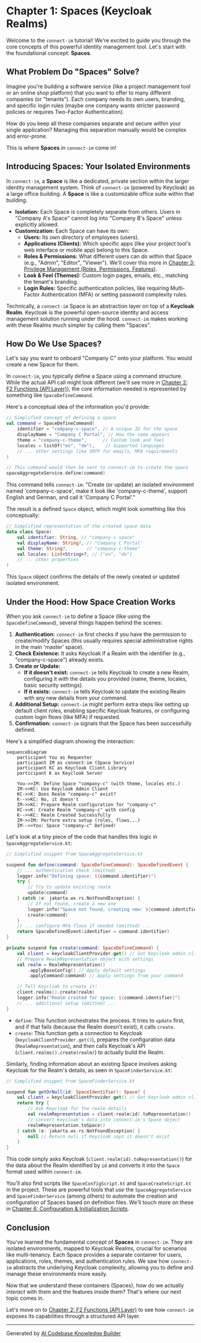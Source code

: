# Chapter 1: Spaces (Keycloak Realms)

Welcome to the `connect-im` tutorial! We're excited to guide you through the core concepts of this powerful identity management tool. Let's start with the foundational concept: **Spaces**.

## What Problem Do "Spaces" Solve?

Imagine you're building a software service (like a project management tool or an online shop platform) that you want to offer to many different companies (or "tenants"). Each company needs its own users, branding, and specific login rules (maybe one company wants stricter password policies or requires Two-Factor Authentication).

How do you keep all these companies separate and secure within your single application? Managing this separation manually would be complex and error-prone.

This is where **Spaces** in `connect-im` come in!

## Introducing Spaces: Your Isolated Environments

In `connect-im`, a **Space** is like a dedicated, private section within the larger identity management system. Think of `connect-im` (powered by Keycloak) as a large office building. A **Space** is like a customizable office suite within that building.

*   **Isolation:** Each Space is completely separate from others. Users in "Company A's Space" cannot log into "Company B's Space" unless explicitly allowed.
*   **Customization:** Each Space can have its own:
    *   **Users:** Its own directory of employees (users).
    *   **Applications (Clients):** Which specific apps (like your project tool's web interface or mobile app) belong to this Space.
    *   **Roles & Permissions:** What different users can *do* within that Space (e.g., "Admin", "Editor", "Viewer"). We'll cover this more in [Chapter 3: Privilege Management (Roles, Permissions, Features)](03_privilege_management__roles__permissions__features__.md).
    *   **Look & Feel (Themes):** Custom login pages, emails, etc., matching the tenant's branding.
    *   **Login Rules:** Specific authentication policies, like requiring Multi-Factor Authentication (MFA) or setting password complexity rules.

Technically, a `connect-im` Space is an abstraction layer on top of a **Keycloak Realm**. Keycloak is the powerful open-source identity and access management solution running under the hood. `connect-im` makes working with these Realms much simpler by calling them "Spaces".

## How Do We Use Spaces?

Let's say you want to onboard "Company C" onto your platform. You would create a new Space for them.

In `connect-im`, you typically define a Space using a command structure. While the actual API call might look different (we'll see more in [Chapter 2: F2 Functions (API Layer)](02_f2_functions__api_layer__.md)), the core information needed is represented by something like `SpaceDefineCommand`.

Here's a conceptual idea of the information you'd provide:

```kotlin
// Simplified concept of defining a space
val command = SpaceDefineCommand(
    identifier = "company-c-space", // A unique ID for the space
    displayName = "Company C Portal", // How the name appears
    theme = "company-c-theme",      // Custom look and feel
    locales = listOf("en", "de"),    // Supported languages
    // ... other settings like SMTP for emails, MFA requirements
)

// This command would then be sent to connect-im to create the space
spaceAggregateService.define(command)
```

This command tells `connect-im`: "Create (or update) an isolated environment named 'company-c-space', make it look like 'company-c-theme', support English and German, and call it 'Company C Portal'."

The result is a defined `Space` object, which might look something like this conceptually:

```kotlin
// Simplified representation of the created space data
data class Space(
    val identifier: String, // "company-c-space"
    val displayName: String?, // "Company C Portal"
    val theme: String?,       // "company-c-theme"
    val locales: List<String>?, // ["en", "de"]
    // ... other properties
)
```

This `Space` object confirms the details of the newly created or updated isolated environment.

## Under the Hood: How Space Creation Works

When you ask `connect-im` to define a Space (like using the `SpaceDefineCommand`), several things happen behind the scenes:

1.  **Authentication:** `connect-im` first checks if you have the permission to create/modify Spaces (this usually requires special administrative rights in the main 'master' space).
2.  **Check Existence:** It asks Keycloak if a Realm with the identifier (e.g., "company-c-space") already exists.
3.  **Create or Update:**
    *   **If it doesn't exist:** `connect-im` tells Keycloak to create a new Realm, configuring it with the details you provided (name, theme, locales, basic security settings).
    *   **If it exists:** `connect-im` tells Keycloak to update the existing Realm with any new details from your command.
4.  **Additional Setup:** `connect-im` might perform extra steps like setting up default client roles, enabling specific Keycloak features, or configuring custom login flows (like MFA) if requested.
5.  **Confirmation:** `connect-im` signals that the Space has been successfully defined.

Here's a simplified diagram showing the interaction:

```mermaid
sequenceDiagram
    participant You as Requester
    participant IM as connect-im (Space Service)
    participant KC as Keycloak Client Library
    participant K as Keycloak Server

    You->>IM: Define Space "company-c" (with theme, locales etc.)
    IM->>KC: Use Keycloak Admin Client
    KC->>K: Does Realm "company-c" exist?
    K-->>KC: No, it doesn't
    IM->>KC: Prepare Realm configuration for "company-c"
    KC->>K: Create Realm "company-c" with config
    K-->>KC: Realm Created Successfully
    IM->>IM: Perform extra setup (roles, flows...)
    IM-->>You: Space "company-c" Defined!
```

Let's look at a tiny piece of the code that handles this logic in `SpaceAggregateService.kt`:

```kotlin
// Simplified snippet from SpaceAggregateService.kt

suspend fun define(command: SpaceDefineCommand): SpaceDefinedEvent {
    // ... authentication check (omitted) ...
    logger.info("Defining space: ${command.identifier}")
    try {
        // Try to update existing realm
        update(command)
    } catch (e: jakarta.ws.rs.NotFoundException) {
        // If not found, create a new one
        logger.info("Space not found, creating new: ${command.identifier}")
        create(command)
    }
    // ... configure MFA flows if needed (omitted) ...
    return SpaceDefinedEvent(identifier = command.identifier)
}

private suspend fun create(command: SpaceDefineCommand) {
    val client = keycloakClientProvider.get() // Get Keycloak admin client
    // Prepare RealmRepresentation object with settings
    val realm = RealmRepresentation()
        .applyBaseConfig() // Apply default settings
        .applyCommand(command) // Apply settings from your command

    // Tell Keycloak to create it!
    client.realms().create(realm)
    logger.info("Realm created for space: ${command.identifier}")
    // ... additional setup (omitted) ...
}
```

*   `define`: This function orchestrates the process. It tries to `update` first, and if that fails (because the Realm doesn't exist), it calls `create`.
*   `create`: This function gets a connection to Keycloak (`keycloakClientProvider.get()`), prepares the configuration data (`RealmRepresentation`), and then calls Keycloak's API (`client.realms().create(realm)`) to actually build the Realm.

Similarly, finding information about an existing Space involves asking Keycloak for the Realm's details, as seen in `SpaceFinderService.kt`:

```kotlin
// Simplified snippet from SpaceFinderService.kt

suspend fun getOrNull(id: SpaceIdentifier): Space? {
    val client = keycloakClientProvider.get() // Get Keycloak admin client
    return try {
        // Ask Keycloak for the realm details
        val realmRepresentation = client.realm(id).toRepresentation()
        // Convert Keycloak's data into connect-im's Space object
        realmRepresentation.toSpace()
    } catch (e: jakarta.ws.rs.NotFoundException) {
        null // Return null if Keycloak says it doesn't exist
    }
}
```

This code simply asks Keycloak (`client.realm(id).toRepresentation()`) for the data about the Realm identified by `id` and converts it into the `Space` format used within `connect-im`.

You'll also find scripts like `SpaceConfigScript.kt` and `SpaceCreateScript.kt` in the project. These are powerful tools that *use* the `SpaceAggregateService` and `SpaceFinderService` (among others) to automate the creation and configuration of Spaces based on definition files. We'll touch more on these in [Chapter 6: Configuration & Initialization Scripts](06_configuration___initialization_scripts__.md).

## Conclusion

You've learned the fundamental concept of **Spaces** in `connect-im`. They are isolated environments, mapped to Keycloak Realms, crucial for scenarios like multi-tenancy. Each Space provides a separate container for users, applications, roles, themes, and authentication rules. We saw how `connect-im` abstracts the underlying Keycloak complexity, allowing you to define and manage these environments more easily.

Now that we understand these containers (Spaces), how do we actually *interact* with them and the features inside them? That's where our next topic comes in.

Let's move on to [Chapter 2: F2 Functions (API Layer)](02_f2_functions__api_layer__.md) to see how `connect-im` exposes its capabilities through a structured API layer.

---

Generated by [AI Codebase Knowledge Builder](https://github.com/The-Pocket/Tutorial-Codebase-Knowledge)